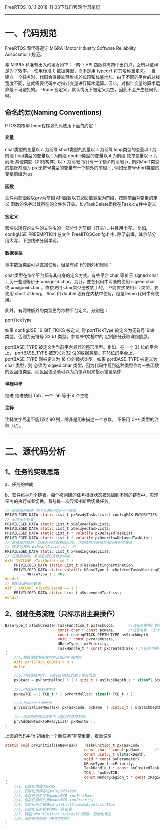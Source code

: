 FreeRTOS 10.1.1 2018-11-03下载自官网
学习笔记

---

# 一、代码规范
FreeRTOS 源代码遵守 MISRA (Motor Industry Software Reliability Association) 规范。

与 MISRA 标准有出入的地方如下：
-两个 API 函数具有两个出口点。之所以这样是为了效率。 
-使用标准 C 数据类型，而不是用 typedef 将其名称重定义。
-当建立一个任务时，代码会直接处理堆栈的栈顶和栈底地址。由于不同的平台的总线宽度不同，这就需要代码中对指针变量进行算术运算。因此，对指针变量的算术运算是不可避免的。
-trace 宏定义，默认情况下被定义为空，因此不会产生任何代码。

## 命名约定(Naming Conventions)

RTOS内核与Demo程序源代码使用下面的约定：

#### 变量
char类型的变量以 c 为前缀
short类型的变量以 s 为前缀 
long类型的变量以 l 为前缀 
float类型的变量以 f 为前缀 
double类型的变量以 d 为前缀 
枚举变量以 e 为前缀 
其他类型（如结构体）以 x 为前缀 
指针有一个额外的前缀 p , 例如short类型的指针前缀为 ps 
无符号类型的变量有一个额外的前缀 u , 例如无符号short类型的变量前缀为 us


#### 函数
文件内部函数以prv为前缀 
API函数以其返回值类型为前缀，按照前面对变量的定义 
函数的名字以其所在的文件名开头。如vTaskDelete函数在Task.c文件中定义 

#### 宏定义
宏名以所在的文件的文件名的一部分作为前缀（开头），并且用小写。 
比如, configUSE_PREEMPTION 在文件 FreeRTOSConifg.h 中. 
除了前缀，其余部分用大写，下划线来分隔单词。

#### 数据类型

基本数据类型可以直接使用，但是有如下的例外和规则：

char类型在每个平台都有其自身的定义方式。有些平台 char 等价于 signed char ，另一些则等价于 unsigned char，为此，要在代码中明确的使用 signed char 或 unsigned char 。直接使用 char类型是被禁止的。
不能直接使用 int 类型，要使用 short 和 long。
 float 和 double 没有在内核中使用，但是Demo 代码中有使用。

此外，有两种额外的类型要为每种平台定义。分别是：

portTickType

如果 configUSE_16_BIT_TICKS 被定义, 则 portTickType 被定义为无符号16bit 类型，否则为无符号 32 bit 类型。参考API文档中的 定制部分获取详细信息。


portBASE_TYPE
被定义为当前平台最佳的整形类型。例如，在一个 32 位的平台上， portBASE_TYPE 被定义为32 位的数据类型。在16位的平台上， portBASE_TYPE 则被定义为 16 位的数据类型。如果 portBASE_TYPE 被定义为 char 类型，则 必须为 signed char  类型，因为代码中用到这种类型作为一些函数的返回值类型，而返回值必须可以为负值以用来指示错误条件.

#### 编程风格
缩进
缩进使用 Tab . 一个 tab 等于 4 个空格.

#### 注释 
注释文字尽量不能超过 80 列，除非是用来描述一个参数。 
不采用 C++ 类型的注释（//）。 

---
# 二、源代码分析
## 1、任务的实现思路
a、任务的构成


b、软件维护几个链表。每个被创建的任务根据状态被添加到不同的链表中，实现任务的执行或者切换。系统每一次异常中断后切换任务。

```c
// 就绪任务链表 每个优先级对应一个链表
PRIVILEGED_DATA static List_t pxReadyTasksLists[ configMAX_PRIORITIES ];
// 延时任务链表
PRIVILEGED_DATA static List_t xDelayedTaskList1;                        
PRIVILEGED_DATA static List_t xDelayedTaskList2;                        
PRIVILEGED_DATA static List_t * volatile pxDelayedTaskList;
PRIVILEGED_DATA static List_t * volatile pxOverflowDelayedTaskList;
// 就绪任务链表，当任务调度器被挂起时，状态变换为就绪的任务先保存在此， 
// 恢复后移到 pxReadyTasksLists 中
PRIVILEGED_DATA static List_t xPendingReadyList;                
// 任务删除后，等待空闲任务释放内存
#if( INCLUDE_vTaskDelete == 1 )
    PRIVILEGED_DATA static List_t xTasksWaitingTermination;
    PRIVILEGED_DATA static volatile UBaseType_t uxDeletedTasksWaitingCleanUp = 
        ( UBaseType_t ) 0U;
#endif
// 被挂起的任务链表
#if ( INCLUDE_vTaskSuspend == 1 )
    PRIVILEGED_DATA static List_t xSuspendedTaskList;                   
#endif
```

## 2、创建任务流程（只标示出主要操作）

```c
BaseType_t xTaskCreate(	TaskFunction_t pxTaskCode,      //该任务要执行的函数名
                        const char * const pcName,		/*任务名称，lint !e971 Unqualified char types are allowed for strings and single characters only. */
                        const configSTACK_DEPTH_TYPE usStackDepth,      //任务堆栈大小  
                        void * const pvParameters,
                        UBaseType_t uxPriority,
                        TaskHandle_t * const pxCreatedTask ) //任务句柄，通过该句柄可以引用创建的任务。
{
    //a.根据堆栈增长方向确认如何申请内存
    #if( portSTACK_GROWTH > 0 )
    #else

    //b.申请堆栈内存，下面已STM32的向下增长为例
    pxStack = pvPortMalloc( ( ( ( size_t ) usStackDepth ) * sizeof( StackType_t ) ) ); 
    
    //c.申请任务控制块内存
    pxNewTCB = ( TCB_t * ) pvPortMalloc( sizeof( TCB_t ) );   
    
    //d.初始化一个新任务
    prvInitialiseNewTask( pxTaskCode, pcName, ( uint32_t ) usStackDepth, pvParameters, uxPriority, pxCreatedTask, pxNewTCB, NULL );
	
    //e.添加到任务就绪表中（通过任务控制块）    
    prvAddNewTaskToReadyList( pxNewTCB );
}                            
```                        

上面的代码中“d.初始化一个新任务”非常重要，着重说明

```c
static void prvInitialiseNewTask( 	TaskFunction_t pxTaskCode,
									const char * const pcName,		/*lint !e971 Unqualified char types are allowed for strings and single characters only. */
									const uint32_t ulStackDepth,
									void * const pvParameters,
									UBaseType_t uxPriority,
									TaskHandle_t * const pxCreatedTask,
									TCB_t *pxNewTCB,
									const MemoryRegion_t * const xRegions )
{
    //1、初始化堆栈为0xa5
    //2、获取栈顶保存在pxTopOfSatck
    //3、保存任务名字到pxNewTCB->pcTsakName
    //4、保存任务优先级pxNewTCB->uxPriority
    //5、初始化两个链表xStateListItem和xEventListItem
    //6、初始化任务控制块的一些变量
    //7、调用pxPortInitialiseStack()函数，初始化堆栈
    //8、保存任务句柄（任务控制块）
}                                    
```